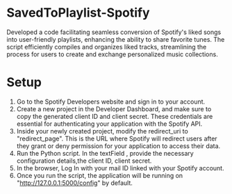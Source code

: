 # SavedToPlaylist-Spotify
Developed a code facilitating seamless conversion of Spotify's liked songs into user-friendly playlists, enhancing the ability to share favorite tunes. The script efficiently compiles and organizes liked tracks, streamlining the process for users to create and exchange personalized music collections.

# Setup
1. Go to the Spotify Developers website and sign in to your account.
2. Create a new project in the Developer Dashboard, and make sure to copy the generated client ID and client secret. These credentials are essential for authenticating your application with the Spotify API.
3. Inside your newly created project, modify the redirect_uri to "redirect_page". This is the URL where Spotify will redirect users after they grant or deny permission for your application to access their data.
4. Run the Python script. In the textField , provide the necessary configuration details,the client ID, client secret.
5. In the browser, Log In with your mail ID linked with your Spotify account.
6. Once you run the script, the application will be running on "http://127.0.0.1:5000/config" by default.
